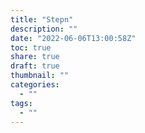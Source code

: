 ```yaml
---
title: "Stepn"
description: ""
date: "2022-06-06T13:00:58Z"
toc: true
share: true
draft: true
thumbnail: ""
categories:
  - ""
tags:
  - ""
---
```







